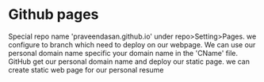 # Github pages
Special repo name 'praveendasan.github.io'
under repo>Setting>Pages. we configure to branch which need to deploy on our webpage. 
We can use our personal domain name 
   specific your domain name in the 'CName' file. GitHub get our personal domain name and deploy our static page.
we can create static web page for our personal resume
